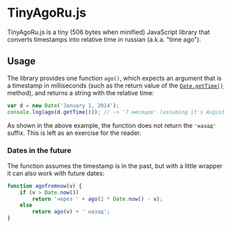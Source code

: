 TinyAgoRu.js
==========

TinyAgoRu.js is a tiny (506 bytes when minified) JavaScript library that converts
timestamps into relative time in russian (a.k.a. "time ago").

Usage
-----

The library provides one function `ago()`, which expects an argument that is a
timestamp in milliseconds (such as the return value of the
[`Date.getTime()`](https://developer.mozilla.org/en-US/docs/Web/JavaScript/Reference/Global_Objects/Date/getTime)
method), and returns a string with the relative time:

```javascript
var d = new Date('January 1, 2014');
console.log(ago(d.getTime())); // -> '7 месяцев' (assuming it's August 2014)
```

As shown in the above example, the function does not return the `'назад'` suffix.
This is left as an exercise for the reader.

### Dates in the future

The function assumes the timestamp is in the past, but with a little wrapper it
can also work with future dates:

```javascript
function agofromnow(v) {
    if (v > Date.now())
        return 'через ' + ago(2 * Date.now() - v);
    else
        return ago(v) + ' назад';
}
```
